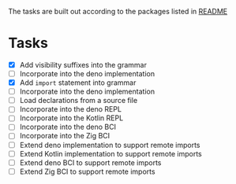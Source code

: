 The tasks are built out according to the packages listed in [README](README.md)

# Tasks

- [X] Add visibility suffixes into the grammar
- [ ] Incorporate into the deno implementation
- [X] Add `import` statement into grammar
- [ ] Incorporate into the deno implementation
- [ ] Load declarations from a source file
- [ ] Incorporate into the deno REPL
- [ ] Incorporate into the Kotlin REPL
- [ ] Incorporate into the deno BCI
- [ ] Incorporate into the Zig BCI
- [ ] Extend deno implementation to support remote imports
- [ ] Extend Kotlin implementation to support remote imports
- [ ] Extend deno BCI to support remote imports
- [ ] Extend Zig BCI to support remote imports

